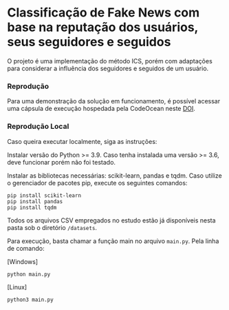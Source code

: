 # Classificação de Fake News com base na reputação dos usuários, seus seguidores e seguidos

O projeto é uma implementação do método ICS, 
porém com adaptações para considerar a influência dos 
seguidores e seguidos de um usuário.

### Reprodução

Para uma demonstração da solução em funcionamento, 
é possível acessar uma cápsula de execução hospedada
pela CodeOcean neste [DOI](https://doi.org/10.24433/CO.7770742.v1).


### Reprodução Local

Caso queira executar localmente, siga as instruções:

Instalar versão do Python >= 3.9. 
Caso tenha instalada uma versão >= 3.6, deve funcionar
porém não foi testado.

Instalar as bibliotecas necessárias: scikit-learn, pandas e tqdm.
Caso utilize o gerenciador de pacotes pip, execute os seguintes 
comandos:

```
pip install scikit-learn
pip install pandas
pip install tqdm
```

Todos os arquivos CSV empregados no estudo estão já disponíveis nesta
pasta sob o diretório `/datasets`.

Para execução, basta chamar a função main no arquivo `main.py`.
Pela linha de comando:

[Windows]
```
python main.py
```

[Linux]
```
python3 main.py
```

